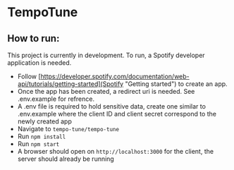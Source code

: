 # TempoTune

## How to run:
This project is currently in development. To run, a Spotify developer application is needed.
- Follow [https://developer.spotify.com/documentation/web-api/tutorials/getting-started](Spotify "Getting started") to create an app.
- Once the app has been created, a redirect uri is needed. See .env.example for refrence.
- A .env file is required to hold sensitive data, create one similar to .env.example where the client ID and client secret correspond to the newly created app
- Navigate to `tempo-tune/tempo-tune`
- Run `npm install`
- Run `npm start`
- A browser should open on `http://localhost:3000` for the client, the server should already be running
